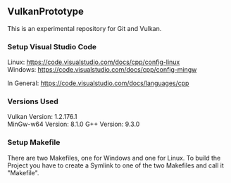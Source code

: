 ## VulkanPrototype
This is an experimental repository for Git and Vulkan.

### Setup Visual Studio Code
Linux: https://code.visualstudio.com/docs/cpp/config-linux \
Windows: https://code.visualstudio.com/docs/cpp/config-mingw

In General: https://code.visualstudio.com/docs/languages/cpp

### Versions Used
Vulkan Version: 1.2.176.1  
MinGw-w64 Version: 8.1.0
G++ Version: 9.3.0

### Setup Makefile
There are two Makefiles, one for Windows and one for Linux. To build the Project you have to create a Symlink to one of the two Makefiles and call it "Makefile".